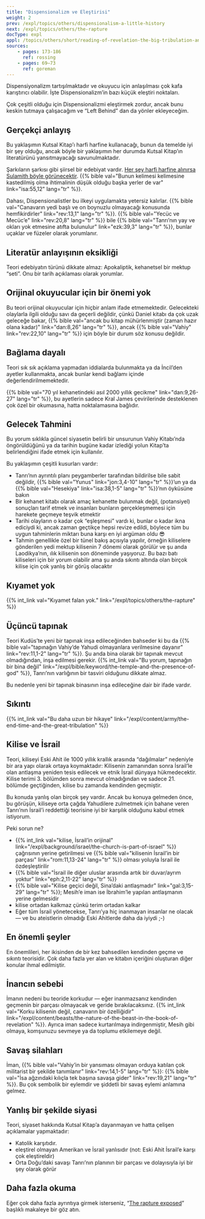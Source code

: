 ```yaml
---
title: "Dispensionalizm ve Eleştirisi"
weight: 2
prev: /expl/topics/others/dispensionalism-a-little-history
next: /expl/topics/others/the-rapture
docType: expl
appl: /topics/others/short/reading-of-revelation-the-big-tribulation-and-the-rapture
sources: 
    - pages: 173-186
      ref: rossing
    - pages: 69–73
      ref: goreman
---
```


Dispensiyonalizm tartışılmaktadır ve okuyucu için anlaşılması çok kafa karıştırıcı olabilir. İşte Dispensionalizm’in bazı küçük eleştiri noktaları.

Çok çeşitli olduğu için Dispensionalizmi eleştirmek zordur, ancak bunu keskin tutmaya çalışacağım ve “Left Behind” dan da yönler ekleyeceğim.

## Gerçekçi anlayış

<a name="16f7"></a>
Bu yaklaşımın Kutsal Kitap’ı harfi harfine kullanacağı, bunun da temelde iyi bir şey olduğu, ancak böyle bir yaklaşımın her durumda Kutsal Kitap’ın literatürünü yansıtmayacağı savunulmaktadır.

Şarkıların şarkısı gibi şiirsel bir edebiyat vardır. [Her şey harfi harfine alınırsa Sulamith böyle görünecektir](https://www.pinterest.com/pin/414894184412811101/). {{% bible val="Bunun kelimesi kelimesine kastedilmiş olma ihtimalinin düşük olduğu başka yerler de var" link="isa:55,12" lang="tr" %}}.

Dahası, Dispensionalistler bu ilkeyi uygulamakta yetersiz kalırlar. {{% bible val="Canavarın yedi başlı ve on boynuzlu olmayacağı konusunda hemfikirdirler" link="rev:13,1" lang="tr" %}}. {{% bible val="Yecüc ve Mecüc’e" link="rev:20,8" lang="tr" %}} bile {{% bible val="Tanrı’nın yay ve okları yok etmesine atıfta bulunulur" link="ezk:39,3" lang="tr" %}}, bunlar uçaklar ve füzeler olarak yorumlanır.

## Literatür anlayışının eksikliği

<a name="41cf"></a>
Teori edebiyatın türünü dikkate almaz: Apokaliptik, kehanetsel bir mektup “seti”. Onu bir tarih açıklaması olarak yorumlar.

## Orijinal okuyucular için bir önemi yok

<a name="a509"></a>
Bu teori orijinal okuyucular için hiçbir anlam ifade etmemektedir. Gelecekteki olaylarla ilgili olduğu savı da geçerli değildir, çünkü Daniel kitabı da çok uzak geleceğe bakar, {{% bible val="ancak bu kitap mühürlenmiştir (zaman hazır olana kadar)" link="dan:8,26" lang="tr" %}}, ancak {{% bible val="Vahiy" link="rev:22,10" lang="tr" %}} için böyle bir durum söz konusu değildir.

## Bağlama dayalı

<a name="a4b2"></a>
Teori sık sık açıklama yapmadan iddialarda bulunmakta ya da İncil’den ayetler kullanmakta, ancak bunlar kendi bağlamı içinde değerlendirilmemektedir.

{{% bible val="70 yıl kehanetindeki asıl 2000 yıllık gecikme" link="dan:9,26-27" lang="tr" %}}, bu ayetlerin sadece Kral James çevirilerinde desteklenen çok özel bir okumasına, hatta noktalamasına bağlıdır.

## Gelecek Tahmini

<a name="e389"></a>
Bu yorum sıklıkla güncel siyasetin belirli bir unsurunun Vahiy Kitabı’nda öngörüldüğünü ya da tarihin bugüne kadar izlediği yolun Kitap’ta belirlendiğini ifade etmek için kullanılır.

Bu yaklaşımın çeşitli kusurları vardır:

- Tanrı’nın ayrıntılı planı peygamberler tarafından bildirilse bile sabit değildir, {{% bible val="Yunus" link="jon:3,4-10" lang="tr" %}}’un ya da {{% bible val="Hesekiya" link="isa:38,1-5" lang="tr" %}}’nın öyküsüne bakın
- Bir kehanet kitabı olarak amaç kehanette bulunmak değil, (potansiyel) sonuçları tarif etmek ve insanları bunların gerçekleşmemesi için harekete geçmeye teşvik etmektir
- Tarihi olayların o kadar çok “eşleşmesi” vardı ki, bunlar o kadar ikna ediciydi ki, ancak zaman geçtikçe hepsi revize edildi, böylece tüm bu uygun tahminlerin miktarı buna karşı en iyi argüman oldu 😎
- Tahmin genellikle özel bir tünel bakış açısıyla yapılır, örneğin kiliselere gönderilen yedi mektup kilisenin 7 dönemi olarak görülür ve şu anda Laodikya’nın, ılık kilisenin son döneminde yaşıyoruz. Bu bazı batı kiliseleri için bir yorum olabilir ama şu anda sıkıntı altında olan birçok kilise için çok yanlış bir görüş olacaktır

## Kıyamet yok

<a name="039a"></a>
{{% int_link val="Kıyamet falan yok." link="/expl/topics/others/the-rapture" %}}

## Üçüncü tapınak

<a name="1e67"></a>
Teori Kudüs’te yeni bir tapınak inşa edileceğinden bahseder ki bu da {{% bible val="tapınağın Vahiy’de Yahudi olmayanlara verilmesine dayanır" link="rev:11,1-2" lang="tr" %}}. Şu anda bina olarak bir tapınak mevcut olmadığından, inşa edilmesi gerekir. {{% int_link val="Bu yorum, tapınağın bir bina değil" link="/expl/bible/keyword/the-temple-and-the-presence-of-god" %}}, Tanrı’nın varlığının bir tasviri olduğunu dikkate almaz.

Bu nedenle yeni bir tapınak binasının inşa edileceğine dair bir ifade vardır.

## Sıkıntı

<a name="baa3"></a>
{{% int_link val="Bu daha uzun bir hikaye" link="/expl/content/army/the-end-time-and-the-great-tribulation" %}}

## Kilise ve İsrail

<a name="5d19"></a>
Teori, kiliseyi Eski Ahit ile 1000 yıllık krallık arasında “dağılmalar” nedeniyle bir ara yapı olarak ortaya koymaktadır: Kilisenin zamanından sonra İsrail’le olan antlaşma yeniden tesis edilecek ve etnik İsrail dünyaya hükmedecektir. Kilise terimi 3. bölümden sonra mevcut olmadığından ve sadece 21. bölümde geçtiğinden, kilise bu zamanda kendinden geçmiştir.

Bu konuda yanlış olan birçok şey vardır. Ancak bu konuya gelmeden önce, bu görüşün, kiliseye orta çağda Yahudilere zulmetmek için bahane veren Tanrı’nın İsrail’i reddettiği teorisine iyi bir karşılık olduğunu kabul etmek istiyorum.

Peki sorun ne?

- {{% int_link val="kilise, İsrail’in orijinal" link="/expl/background/israel/the-church-is-part-of-israel" %}} çağrısının yerine getirilmesi ve {{% bible val="kilisenin İsrail’in bir parçası" link="rom:11,13-24" lang="tr" %}} olması yoluyla İsrail ile özdeşleştirilir
- {{% bible val="İsrail ile diğer uluslar arasında artık bir duvar/ayrım yoktur" link="eph:2,11-22" lang="tr" %}}
- {{% bible val="Kilise geçici değil, Sina’daki antlaşmadır" link="gal:3,15-29" lang="tr" %}}; Mesih’e iman ise İbrahim’le yapılan antlaşmanın yerine gelmesidir
- kilise ortadan kalkmaz çünkü terim ortadan kalkar
- Eğer tüm İsrail yönetecekse, Tanrı’ya hiç inanmayan insanlar ne olacak — ve bu ateistlerin olmadığı Eski Ahitlerde daha da iyiydi ;-)

## En önemli şeyler

<a name="c445"></a>
En önemlileri, her ikisinden de bir kez bahsedilen kendinden geçme ve sıkıntı teorisidir. Çok daha fazla yer alan ve kitabın içeriğini oluşturan diğer konular ihmal edilmiştir.

## İnancın sebebi

<a name="d9ea"></a>
İmanın nedeni bu teoride korkudur — eğer inanmazsanız kendinden geçmenin bir parçası olmayacak ve geride bırakılacaksınız. {{% int_link val="Korku kilisenin değil, canavarın bir özelliğidir" link="/expl/content/beasts/the-nature-of-the-beast-in-the-book-of-revelation" %}}. Ayrıca iman sadece kurtarılmaya indirgenmiştir, Mesih gibi olmaya, komşunuzu sevmeye ya da toplumu etkilemeye değil.

## Savaş silahları

<a name="6f89"></a>
İman, {{% bible val="Vahiy’in bir yansıması olmayan orduya katılan çok militarist bir şekilde tanımlanır" link="rev:14,1-5" lang="tr" %}}: {{% bible val="İsa ağzındaki kılıçla tek başına savaşa gider" link="rev:19,21" lang="tr" %}}. Bu çok sembolik bir eylemdir ve şiddetli bir savaş eylemi anlamına gelmez.

## Yanlış bir şekilde siyasi

<a name="51cc"></a>
Teori, siyaset hakkında Kutsal Kitap’a dayanmayan ve hatta çelişen açıklamalar yapmaktadır:

- Katolik karşıtıdır.
- eleştirel olmayan Amerikan ve İsrail yanlısıdır (not: Eski Ahit İsrail’e karşı çok eleştireldir)
- Orta Doğu’daki savaşı Tanrı’nın planının bir parçası ve dolayısıyla iyi bir şey olarak görür

## Daha fazla okuma

<a name="b176"></a>
Eğer çok daha fazla ayrıntıya girmek isterseniz, “[The rapture exposed](https://www.amazon.de/Rapture-Exposed-Message-Hope-Revelation/dp/0813343143)” başlıklı makaleye bir göz atın.
